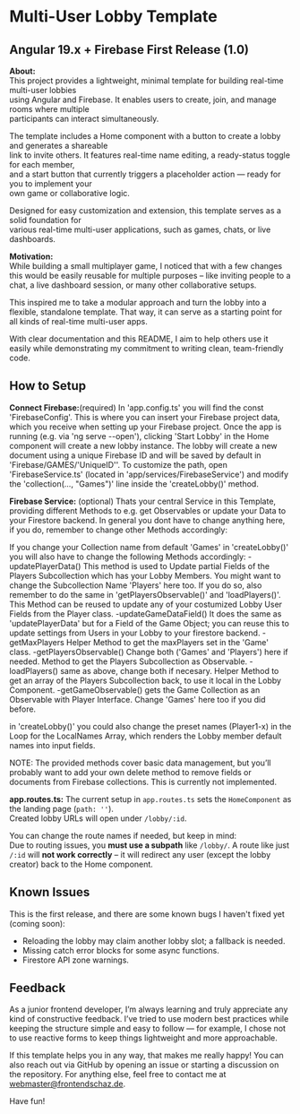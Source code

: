 # Multi-User Lobby Template

## Angular 19.x + Firebase First Release (1.0)

**About:**  
This project provides a lightweight, minimal template for building real-time multi-user lobbies  
using Angular and Firebase. It enables users to create, join, and manage rooms where multiple  
participants can interact simultaneously.

The template includes a Home component with a button to create a lobby and generates a shareable  
link to invite others. It features real-time name editing, a ready-status toggle for each member,  
and a start button that currently triggers a placeholder action — ready for you to implement your  
own game or collaborative logic.

Designed for easy customization and extension, this template serves as a solid foundation for  
various real-time multi-user applications, such as games, chats, or live dashboards.

**Motivation:**  
While building a small multiplayer game, I noticed that with a few changes this would be easily 
reusable for multiple purposes – like inviting people to a chat, a live dashboard session, or 
many other collaborative setups.

This inspired me to take a modular approach and turn the lobby into a flexible, standalone template.
That way, it can serve as a starting point for all kinds of real-time multi-user apps.

With clear documentation and this README, I aim to help others use it easily while demonstrating 
my commitment to writing clean, team-friendly code.

## How to Setup

**Connect Firebase:**(required)
In 'app.config.ts' you will find the const 'FirebaseConfig'. This is where you can insert your Firebase 
project data, which you receive when setting up your Firebase project.
Once the app is running (e.g. via 'ng serve --open'), clicking 'Start Lobby' in the Home component will 
create a new lobby instance.  The lobby will create a new document 
using a unique Firebase ID and will be saved by default in 'Firebase/GAMES/'UniqueID''. To customize the 
path, open 'FirebaseService.ts' (located in 'app/services/FirebaseService') and modify the 
'collection(..., "Games")' line inside the 'createLobby()' method.

**Firebase Service:** (optional) 
Thats your central Service in this Template, providing different Methods to e.g. get Observables or update 
your Data to your Firestore backend. In general you dont have to change anything here, if you do, remember 
to change other Methods accordingly:

If you change your Collection name from default 'Games' in 'createLobby()' you will also have to change the 
following Methods accordingly:
-updatePlayerData()
    This method is used to Update partial Fields of the Players Subcollection which has your Lobby Members. 
    You might want to change the Subcollection Name 'Players' here too. If you do so, also remember to do 
    the same in 'getPlayersObservable()' and 'loadPlayers()'.
    This Method can be reused to update any of your costumized Lobby User Fields from the Player class.
-updateGameDataField()
    It does the same as 'updatePlayerData' but for a Field of the Game Object; you can reuse this
    to update settings from Users in your Lobby to your firestore backend. 
-getMaxPlayers
    Helper Method to get the maxPlayers set in the 'Game' class.
-getPlayersObservable()
    Change both ('Games' and 'Players') here if needed. Method to get the Players Subcollection as Observable.
-loadPlayers()
    same as above, change both if necesary. Helper Method to get an array of the Players Subcollection back, 
    to use it local in the Lobby Component.
-getGameObservable()
    gets the Game Collection as an Observable with Player Interface. Change 'Games' here too if you did before. 

in 'createLobby()' you could also change the preset names (Player1-x) in the Loop for the LocalNames Array, 
which renders the Lobby member default names into input fields.

NOTE: The provided methods cover basic data management, but you’ll probably want to add your own delete method 
to remove fields or documents from Firebase collections. This is currently not implemented.

**app.routes.ts:**
The current setup in `app.routes.ts` sets the `HomeComponent` as the landing page (`path: ''`).  
Created lobby URLs will open under `/lobby/:id`.

You can change the route names if needed, but keep in mind:  
Due to routing issues, you **must use a subpath** like `/lobby/`. A route like just `/:id` will
**not work correctly** – it will redirect any user (except the lobby creator) back to the Home component.


## Known Issues

This is the first release, and there are some known bugs I haven't fixed yet (coming soon):

- Reloading the lobby may claim another lobby slot; a fallback is needed.
- Missing catch error blocks for some async functions.
- Firestore API zone warnings.

## Feedback

As a junior frontend developer, I’m always learning and truly appreciate any kind of constructive feedback.
I’ve tried to use modern best practices while keeping the structure simple and easy to follow 
— for example, I chose not to use reactive forms to keep things lightweight and more approachable.

If this template helps you in any way, that makes me really happy!
You can also reach out via GitHub by opening an issue or starting a discussion on the repository.
For anything else, feel free to contact me at webmaster@frontendschaz.de.

Have fun!
